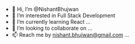 - 👋 Hi, I’m @NishantBhujwan
- 👀 I’m interested in Full Stack Development
- 🌱 I’m currently learning React ...
- 💞️ I’m looking to collaborate on ...
- 📫 Reach me by nishant.bhujwan@gmail.com ... 

<!---
NishantBhujwan/NishantBhujwan is a ✨ special ✨ repository because its `README.md` (this file) appears on your GitHub profile.
You can click the Preview link to take a look at your changes.
--->
